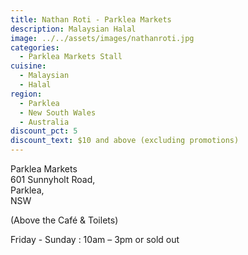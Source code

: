 ```yaml
---
title: Nathan Roti - Parklea Markets
description: Malaysian Halal
image: ../../assets/images/nathanroti.jpg
categories:
  - Parklea Markets Stall
cuisine:
  - Malaysian
  - Halal
region:
  - Parklea
  - New South Wales
  - Australia
discount_pct: 5
discount_text: $10 and above (excluding promotions)
---
```

Parklea Markets\
601 Sunnyholt Road,\
Parklea,\
NSW

(Above the Café & Toilets)

Friday - Sunday : 10am – 3pm or sold out
